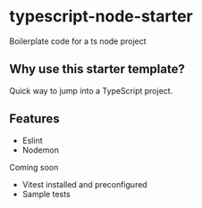 # typescript-node-starter
Boilerplate code for a ts node project

## Why use this starter template?
Quick way to jump into a TypeScript project. 

## Features
- Eslint
- Nodemon

Coming soon
- Vitest installed and preconfigured
- Sample tests
